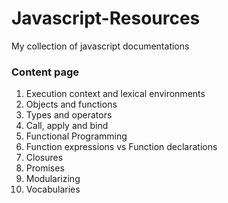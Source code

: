 # Javascript-Resources
My collection of javascript documentations

### Content page

1.  Execution context and lexical environments
2.  Objects and functions
3.  Types and operators
4.  Call, apply and bind
5.  Functional Programming
6.  Function expressions vs Function declarations
7.  Closures
8.  Promises
9.  Modularizing
10. Vocabularies
